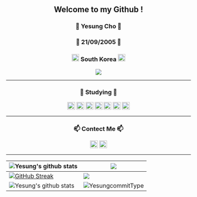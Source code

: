 <div align ="center">
<h2>Welcome to my Github !</h2>
<p>
<h3>🎈 Yesung Cho 🎈</h3>
<h3>🍰 21/09/2005 🍰</h3>

 <h3> <img src="https://github.com/user-attachments/assets/0ae7fb86-9c29-4374-8e4d-1a628c81261b" width="20" height="20"> South Korea  <img src="https://github.com/user-attachments/assets/0ae7fb86-9c29-4374-8e4d-1a628c81261b" width="20" height="20"></h3>
</p>
<p>
  <img src="https://hits.seeyoufarm.com/api/count/incr/badge.svg?url=https%3A%2F%2Fgithub.com%2Fyesung05%2Fhit-counter&count_bg=%23555555&title_bg=%23555555&icon=github.svg&icon_color=%23E7E7E7&title=hits&edge_flat=false"/>

</p>

<hr>

   
<h3>📖 Studying 📖</h3>
<p>
<img src="https://img.shields.io/badge/C-%23A8B9CC.svg?style=flat&logo=c&logoColor=white" height="21px"/>
<img src="https://img.shields.io/badge/Python-%23306998.svg?style=flat&logo=python&logoColor=white" height="21px"/>
<img src="https://img.shields.io/badge/HTML-%23E34F26.svg?style=flat&logo=html5&logoColor=white" height="21px"/>
<img src="https://img.shields.io/badge/CSS-%231572B6.svg?style=flat&logo=css3&logoColor=white" height="21px"/>
<img src="https://img.shields.io/badge/JS-%23F1C20E.svg?style=flat&logo=javascript&logoColor=white" height="21px"/>
<img src="https://img.shields.io/badge/Java-%235382A1.svg?style=flat&logo=openjdk&logoColor=white" height="21px"/>
<img src="https://img.shields.io/badge/mysql-4479A1.svg?style=flat&logo=mysql&logoColor=white" height="21px"\>
</p>
<hr>

<h3>📫 Contect Me 📫</h3>
<p> <a href="https://www.instagram.com/_yesung.05/"><img src="https://img.shields.io/badge/Instagram-_yesung.05-E4405F?style=flat&logo=instagram&logoColor=white&edge_flat=false" height="21px"></a>
  <img src="https://img.shields.io/badge/Gmail-jyslove05@gmail.com-D14836?style=flat&logo=gmail&logoColor=white" height="21px"></p>
<hr>

| <img align="center" src="https://github-readme-stats.vercel.app/api?username=yesung05&show_icons=true&include_all_commits=true&theme=transparent&hide_border=true" alt="Yesung's github stats" />| <img align="center" src="https://github-readme-stats.vercel.app/api/top-langs/?username=yesung05&layout=compact&theme=transparent&hide_border=true" /> |
|-----------------------|---------------------|
| [![GitHub Streak](https://streak-stats.demolab.com?user=yesung05&theme=transparent&hide_border=true&border_radius=0&card_width=750)](https://git.io/streak-stats) | ![](http://github-profile-summary-cards.vercel.app/api/cards/stats?username=yesung05&theme=transparent) |
| <img align="center" src="https://github-profile-summary-cards.vercel.app/api/cards/profile-details?username=yesung05&theme=transparent&hide_border=true" alt="Yesung's github stats" /> | ![YesungcommitType](http://github-profile-summary-cards.vercel.app/api/cards/productive-time?username=yesung05&theme=transparent&utcOffset=9&border=false&card_width=750) |

</div>
<!---
- 😄 Pronouns: He, Him
- ⚡ Fun fact: I'm noob :)
- 🏠 Living at Seoul, South Korea
- 📖 I started learning programming at age 14
- 🍰 Birth: 21/09/2005 helloworld

yesung05/yesung05 is a ✨ special ✨ repository because its `README.md` (this file) appears on your GitHub profile.
You can click the Preview link to take a look at your[HelloWorld Grass](https://github.com/user-attachments/assets/38170a03-f40e-4483-95c6-4407a2b1d273)
